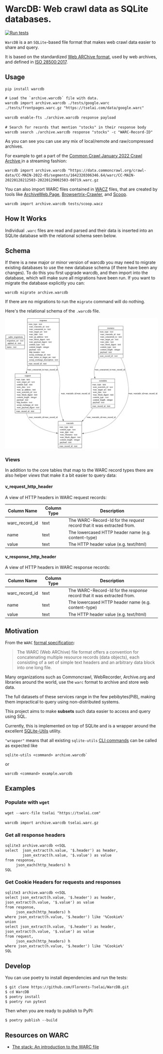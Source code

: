 # WarcDB: Web crawl data as SQLite databases.

[![Run tests](https://github.com/Florents-Tselai/WarcDB/actions/workflows/run-tests.yaml/badge.svg?branch=main)](https://github.com/Florents-Tselai/WarcDB/actions/workflows/run-tests.yaml)

`WarcDB` is a an `SQLite`-based file format that makes web crawl data easier to share and query.

It is based on the standardized [Web ARChive format](https://en.wikipedia.org/wiki/Web_ARChive),
used by web archives, and defined in [ISO 28500:2017](https://iipc.github.io/warc-specifications/specifications/warc-format/warc-1.1/).

## Usage

```shell
pip install warcdb
```

```shell
# Load the `archive.warcdb` file with data.
warcdb import archive.warcdb ./tests/google.warc ./tests/frontpages.warc.gz "https://tselai.com/data/google.warc"

warcdb enable-fts ./archive.warcdb response payload

# Search for records that mention "stocks" in their response body
warcdb search ./archive.warcdb response "stocks" -c "WARC-Record-ID"
```
As you can see you can use any mix of local/remote and raw/compressed archives.

For example to get a part of the [Common Crawl January 2022 Crawl Archive ](https://data.commoncrawl.org/crawl-data/CC-MAIN-2022-05/index.html) in a streaming fashion:

```shell
warcdb import archive.warcdb "https://data.commoncrawl.org/crawl-data/CC-MAIN-2022-05/segments/1642320306346.64/warc/CC-MAIN-20220128212503-20220129002503-00719.warc.gz
```

You can also import WARC files contained in [WACZ](https://specs.webrecorder.net/wacz/latest) files, that are created by tools like [ArchiveWeb.Page](https://archiveweb.page), [Browsertrix-Crawler](https://github.com/webrecorder/browsertrix-crawler), and [Scoop](https://github.com/harvard-lil/scoop).

```shell
warcdb import archive.warcdb tests/scoop.wacz
```

## How It Works

Individual `.warc` files are read and parsed and their data is inserted into an SQLite database with the relational schema seen below.

## Schema

If there is a new major or minor version of warcdb you may need to migrate existing databases to use the new database schema (if there have been any changes). To do this you first upgrade warcdb, and then import into the database, which will make sure all migrations have been run. If you want to migrate the database explicitly you can:

```shell
warcdb migrate archive.warcdb
```

If there are no migrations to run the `migrate` command will do nothing.

Here's the relational schema of the `.warcdb` file.

![WarcDB Schema](schema.png)

### Views

In addition to the core tables that map to the WARC record types there are also helper *views* that make it a bit easier to query data:

#### v_request_http_header

A view of HTTP headers in WARC request records:

| Column Name    | Column Type | Description                                                              |
| -------------- | ----------- | ----------------------------------------------------------------------   |
| warc_record_id | text        | The WARC-Record-Id for the *request* record that it was extracted from.  |
| name           | text        | The lowercased HTTP header name (e.g. content-type)                      |
| value          | text        | The HTTP header value (e.g. text/html)                                   |

#### v_response_http_header

A view of HTTP headers in WARC response records:

| Column Name    | Column Type | Description                                                              |
| -------------- | ----------- | ----------------------------------------------------------------------   |
| warc_record_id | text        | The WARC-Record-Id for the *response* record that it was extracted from. |
| name           | text        | The lowercased HTTP header name (e.g. content-type)                      |
| value          | text        | The HTTP header value (e.g. text/html)                                   |

## Motivation

From the `WARC` [formal specification](https://iipc.github.io/warc-specifications/specifications/warc-format/warc-1.1/):

> The WARC (Web ARChive) file format offers a convention for concatenating multiple resource records (data objects),
> each consisting of a set of simple text headers and an arbitrary data block into one long file.

Many organizations such as Commoncrawl, WebRecorder, Archive.org and libraries around the world, use the `warc` format
to archive and store web data.

The full datasets of these services range in the few pebibytes(PiB),
making them impractical to query using non-distributed systems.

This project aims to make **subsets** such data easier to access and query using SQL.

Currently, this is implemented on top of SQLite and is a wrapper around the
excellent [SQLite-Utils](https://sqlite-utils.datasette.io/en/stable/) utility.

`"wrapper"` means that all
existing `sqlite-utils` [CLI commands](https://sqlite-utils.datasette.io/en/stable/cli-reference.html)
can be called as expected like

```shell
sqlite-utils <command> archive.warcdb`
```
or
```shell
warcdb <command> example.warcdb
```

## Examples

### Populate with `wget`

```shell
wget --warc-file tselai "https://tselai.com"

warcdb import archive.warcdb tselai.warc.gz
```

### Get all response headers

```shell
sqlite3 archive.warcdb <<SQL
select  json_extract(h.value, '$.header') as header, 
        json_extract(h.value, '$.value') as value
from response,
     json_each(http_headers) h
SQL
```

### Get Cookie Headers for requests and responses
```shell
sqlite3 archive.warcdb <<SQL
select json_extract(h.value, '$.header') as header, json_extract(h.value, '$.value') as value
from response,
     json_each(http_headers) h
where json_extract(h.value, '$.header') like '%Cookie%'
union
select json_extract(h.value, '$.header') as header, json_extract(h.value, '$.value') as value
from request,
     json_each(http_headers) h
where json_extract(h.value, '$.header') like '%Cookie%'
SQL
```

## Develop

You can use poetry to install dependencies and run the tests:

```
$ git clone https://github.com/Florents-Tselai/WarcDB.git
$ cd WarcDB
$ poetry install
$ poetry run pytest
```

Then when you are ready to publish to PyPI:

```
$ poetry publish --build
```

Resources on WARC
----------------

* [The stack: An introduction to the WARC file](https://archive-it.org/blog/post/the-stack-warc-file/)

